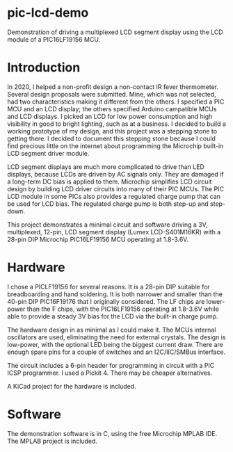# pic-lcd-demo
Demonstration of driving a multiplexed LCD segment display using the LCD module of a PIC16LF19156 MCU.

# Introduction

In 2020, I helped a non-profit design a non-contact IR fever thermometer. Several design proposals were submitted. Mine, which was not selected, had two characteristics making it different from the others. I specified a PIC MCU and an LCD display; the others specified Arduino campatible MCUs and LCD displays. I picked an LCD for low power consumption and high visibility in good to bright lighting, such as at a business. I decided to build a working prototype of my design, and this project was a stepping stone to getting there. I decided to document this stepping stone because I could find precious little on the internet about programming the Microchip built-in LCD segment driver module.

LCD segment displays are much more complicated to drive than LED displays,
because LCDs are driven by AC signals only.
They are damaged if a long-term DC bias is applied to them.
Microchip simplifies LCD circuit design by building LCD driver circuits into many of their PIC MCUs.
The PIC LCD module in some PICs also provides a regulated charge pump that can be used for LCD bias.
The regulated charge pump is both step-up and step-down.

This project demonstrates a minimal circuit and software driving a 3V, multiplexed, 12-pin, LCD segment display (Lumex LCD-S401M16KR)
with a 28-pin DIP Microchip PIC16LF19156 MCU operating at 1.8-3.6V.

# Hardware

I chose a PICLF19156 for several reasons. It is a 28-pin DIP suitable for breadboarding and hand soldering. It is both narrower and smaller than the 40-pin DIP PIC16F19176 that I originally considered. The LF chips are lower-power than the F chips, with the PIC16LF19156 operating at 1.8-3.6V while able to provide a steady 3V bias for the LCD via the built-in charge pump.

The hardware design in as minimal as I could make it. The MCUs internal oscillators are used, eliminating the need for external crystals. The design is low-power, with the optional LED being the biggest current draw. There are enough spare pins for a couple of switches and an I2C/IIC/SMBus interface.

The circuit includes a 6-pin header for programming in circuit with a PIC ICSP programmer. I used a Pickit 4. There may be cheaper alternatives.

A KiCad project for the hardware is included.

# Software 

The demonstration software is in C, using the free Microchip MPLAB IDE.
The MPLAB project is included.

